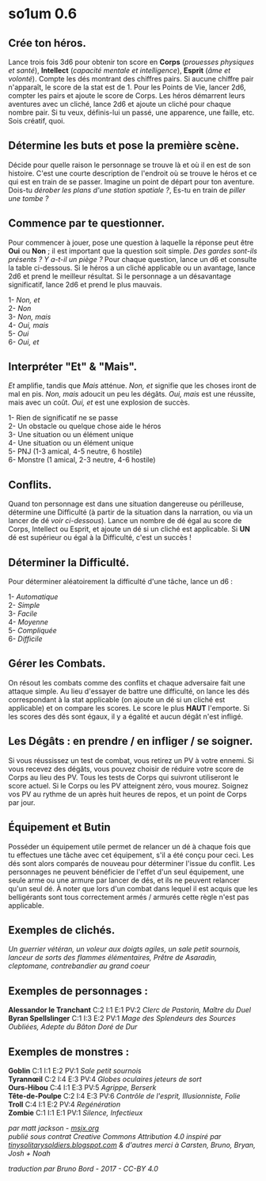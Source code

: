 # so1um 0.6

## Crée ton héros.

Lance trois fois 3d6 pour obtenir ton score en **Corps** (*prouesses physiques et santé*), **Intellect** (*capacité mentale et intelligence*), **Esprit** (*âme et volonté*). Compte les dés montrant des chiffres pairs. Si aucune chiffre pair n'apparaît, le score de la stat est de 1. Pour les Points de Vie, lancer 2d6, compter les pairs et ajoute le score de Corps. Les héros démarrent leurs aventures avec un cliché, lance 2d6 et ajoute un cliché pour chaque nombre pair. Si tu veux, définis-lui un passé, une apparence, une faille, etc. Sois créatif, quoi.

## Détermine les buts et pose la première scène.

Décide pour quelle raison le personnage se trouve là et où il en est de son histoire. C'est une courte description de l'endroit où se trouve le héros et ce qui est en train de se passer. Imagine un point de départ pour ton aventure. Dois-tu *dérober les plans d'une station spatiale ?*, Es-tu en train de *piller une tombe ?*

## Commence par te questionner.

Pour commencer à jouer, pose une question à laquelle la réponse peut être **Oui** ou **Non** ; il est important que la question soit simple. *Des gardes sont-ils présents ? Y a-t-il un piège ?* Pour chaque question, lance un d6 et consulte la table ci-dessous. Si le héros a un cliché applicable ou un avantage, lance 2d6 et prend le meilleur résultat. Si le personnage a un désavantage significatif, lance 2d6 et prend le plus mauvais.

1- *Non, et*  
2- *Non*  
3- *Non, mais*  
4- *Oui, mais*  
5- *Oui*  
6- *Oui, et*

## Interpréter "Et" & "Mais".

*Et* amplifie, tandis que *Mais* atténue. *Non, et* signifie que les choses iront de mal en pis. *Non, mais* adoucit un peu les dégâts. *Oui, mais* est une réussite, mais avec un coût. *Oui, et* est une explosion de succès.

1- Rien de significatif ne se passe  
2- Un obstacle ou quelque chose aide le héros  
3- Une situation ou un élément unique  
4- Une situation ou un élément unique  
5- PNJ (1-3 amical, 4-5 neutre, 6 hostile)  
6- Monstre (1 amical, 2-3 neutre, 4-6 hostile)

## Conflits.

Quand ton personnage est dans une situation dangereuse ou périlleuse, détermine une Difficulté (à partir de la situation dans la narration, ou via un lancer de dé *voir ci-dessous*). Lance un nombre de dé égal au score de Corps, Intellect ou Esprit, et ajoute un dé si un cliché est applicable. Si **UN** dé est supérieur ou égal à la Difficulté, c'est un succès !

## Déterminer la Difficulté.

Pour déterminer aléatoirement la difficulté d'une tâche, lance un d6 :

1- *Automatique*  
2- *Simple*  
3- *Facile*  
4- *Moyenne*  
5- *Compliquée*  
6- *Difficile*

## Gérer les Combats.

On résout les combats comme des conflits et chaque adversaire fait une attaque simple. Au lieu d'essayer de battre une difficulté, on lance les dés correspondant à la stat applicable (on ajoute un dé si un cliché est applicable) et on compare les scores. Le score le plus **HAUT** l'emporte. Si les scores des dés sont égaux, il y a égalité et aucun dégât n'est infligé.

## Les Dégâts : en prendre / en infliger / se soigner.

Si vous réussissez un test de combat, vous retirez un PV à votre ennemi. Si vous recevez des dégâts, vous pouvez choisir de réduire votre score de Corps au lieu des PV. Tous les tests de Corps qui suivront utiliseront le score actuel. Si le Corps ou les PV atteignent zéro, vous mourez. Soignez vos PV au rythme de un après huit heures de repos, et un point de Corps par jour.

## Équipement et Butin

Posséder un équipement utile permet de relancer un dé à chaque fois que tu effectues une tâche avec cet équipement, s'il a été conçu pour ceci. Les dés sont alors comparés de nouveau pour déterminer l'issue du conflit. Les personnages ne peuvent bénéficier de l'effet d'un seul équipement, une seule arme ou une armure par lancer de dés, et ils ne peuvent relancer qu'un seul dé. À noter que lors d'un combat dans lequel il est acquis que les belligérants sont tous correctement armés / armurés cette règle n'est pas applicable.

## Exemples de clichés.

*Un guerrier vétéran, un voleur aux doigts agiles, un sale petit sournois, lanceur de sorts des flammes élémentaires, Prêtre de Asaradin, cleptomane, contrebandier au grand coeur*

## Exemples de personnages :

**Alessandor le Tranchant** C:2 I:1 E:1 PV:2 *Clerc de Pastorin, Maître du Duel*  
**Byran Spellslinger** C:1 I:3 E:2 PV:1 *Mage des Splendeurs des Sources Oubliées, Adepte du Bâton Doré de Dur*

## Exemples de monstres :

**Goblin** C:1 I:1 E:2 PV:1 *Sale petit sournois*  
**Tyrannœil** C:2 I:4 E:3 PV:4 *Globes oculaires jeteurs de sort*  
**Ours-Hibou** C:4 I:1 E:3 PV:5 *Agrippe, Berserk*  
**Tête-de-Poulpe** C:2 I:4 E:3 PV:6 *Contrôle de l'esprit, Illusionniste, Folie*  
**Troll** C:4 I:1 E:2 PV:4 *Regénération*  
**Zombie** C:1 I:1 E:1 PV:1 *Silence, Infectieux*

*par matt jackson - [msjx.org](http://msjx.org)  
publié sous contrat Creative Commons Attribution 4.0 inspiré par [tinysolitarysoldiers.blogspot.com](http://tinysolitarysoldiers.blogspot.com) & d'autres merci à Carsten, Bruno, Bryan, Josh + Noah*

*traduction par Bruno Bord - 2017 - CC-BY 4.0*
